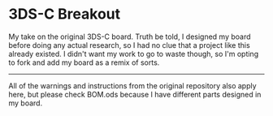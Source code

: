 # 3DS-C Breakout
My take on the original 3DS-C board. Truth be told, I designed my board before doing any actual research, so I had no clue that a project like this already existed. I didn't want my work to go to waste though, so I'm opting to fork and add my board as a remix of sorts.

---

All of the warnings and instructions from the original repository also apply here, but please check BOM.ods because I have different parts designed in my board.
